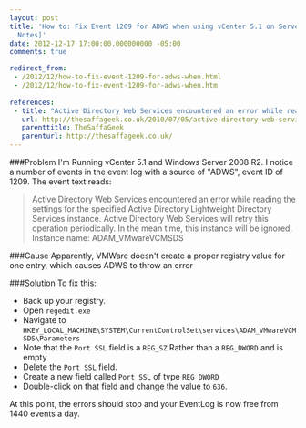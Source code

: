 ```yaml
---
layout: post
title: 'How to: Fix Event 1209 for ADWS when using vCenter 5.1 on Server 2008 R2 [Field
  Notes]'
date: 2012-12-17 17:00:00.000000000 -05:00
comments: true

redirect_from: 
 - /2012/12/how-to-fix-event-1209-for-adws-when.html
 - /2012/12/how-to-fix-event-1209-for-adws-when.htm
 
references: 
 - title: "Active Directory Web Services encountered an error while reading the settings for the specified Active Directory Lightweight Directory Services instance. Active Directory Web Services will retry this operation periodically. In the mean time, this instance will be ignored."
   url: http://thesaffageek.co.uk/2010/07/05/active-directory-web-services-encountered-an-error-while-reading-the-settings-for-the-specified-active-directory-lightweight-directory-services-instance-active-directory-web-services-will-retry-this/
   parenttitle: TheSaffaGeek
   parenturl: http://thesaffageek.co.uk/
---
```

###Problem
I'm Running vCenter 5.1 and Windows Server 2008 R2. I notice a number of events in the event log with a source of "ADWS", event ID of 1209. The event text reads:

> Active Directory Web Services encountered an error while reading the settings for the specified Active Directory Lightweight Directory Services instance.  Active Directory Web Services will retry this operation periodically. In the mean time, this instance will be ignored. Instance name: ADAM_VMwareVCMSDS

###Cause
Apparently, VMWare doesn't create a proper registry value for one entry, which causes ADWS to throw an error

###Solution
To fix this:

* Back up your registry.
* Open `regedit.exe`
* Navigate to `HKEY_LOCAL_MACHINE\SYSTEM\CurrentControlSet\services\ADAM_VMwareVCMSDS\Parameters`
* Note that the `Port SSL` field is a `REG_SZ` Rather than a `REG_DWORD` and is empty
* Delete the `Port SSL` field.
* Create a new field called `Port SSL` of type `REG_DWORD`
* Double-click on that field and change the value to `636`.

At this point, the errors should stop and your EventLog is now free from 1440 events a day.
